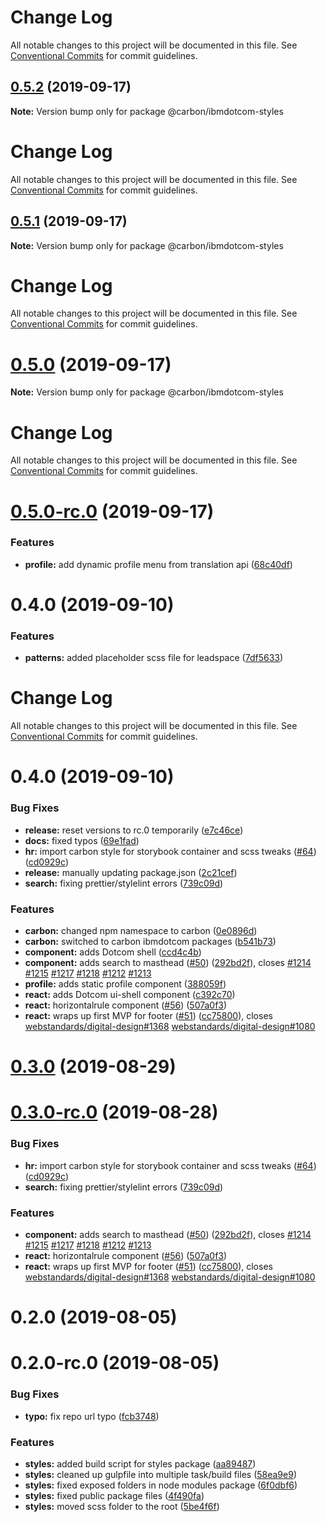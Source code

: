 # Change Log

All notable changes to this project will be documented in this file. See
[Conventional Commits](https://conventionalcommits.org) for commit guidelines.

## [0.5.2](https://github.com/carbon-design-system/ibm-dotcom-library/tree/master/packages/styles/compare/@carbon/ibmdotcom-styles@0.5.1...@carbon/ibmdotcom-styles@0.5.2) (2019-09-17)

**Note:** Version bump only for package @carbon/ibmdotcom-styles

# Change Log

All notable changes to this project will be documented in this file. See
[Conventional Commits](https://conventionalcommits.org) for commit guidelines.

## [0.5.1](https://github.com/carbon-design-system/ibm-dotcom-library/tree/master/packages/styles/compare/@carbon/ibmdotcom-styles@0.5.0...@carbon/ibmdotcom-styles@0.5.1) (2019-09-17)

**Note:** Version bump only for package @carbon/ibmdotcom-styles

# Change Log

All notable changes to this project will be documented in this file. See
[Conventional Commits](https://conventionalcommits.org) for commit guidelines.

# [0.5.0](https://github.com/carbon-design-system/ibm-dotcom-library/tree/master/packages/styles/compare/@carbon/ibmdotcom-styles@0.5.0-rc.0...@carbon/ibmdotcom-styles@0.5.0) (2019-09-17)

**Note:** Version bump only for package @carbon/ibmdotcom-styles

# Change Log

All notable changes to this project will be documented in this file. See
[Conventional Commits](https://conventionalcommits.org) for commit guidelines.

# [0.5.0-rc.0](https://github.com/carbon-design-system/ibm-dotcom-library/tree/master/packages/styles/compare/@carbon/ibmdotcom-styles@0.4.0...@carbon/ibmdotcom-styles@0.5.0-rc.0) (2019-09-17)

### Features

- **profile:** add dynamic profile menu from translation api
  ([68c40df](https://github.com/carbon-design-system/ibm-dotcom-library/tree/master/packages/styles/commit/68c40df))

# 0.4.0 (2019-09-10)

### Features

- **patterns:** added placeholder scss file for leadspace
  ([7df5633](https://github.com/carbon-design-system/ibm-dotcom-library/tree/master/packages/styles/commit/7df5633))

# Change Log

All notable changes to this project will be documented in this file. See
[Conventional Commits](https://conventionalcommits.org) for commit guidelines.

# 0.4.0 (2019-09-10)

### Bug Fixes

- **release:** reset versions to rc.0 temporarily
  ([e7c46ce](https://github.com/carbon-design-system/ibm-dotcom-library/tree/master/packages/styles/commit/e7c46ce))
- **docs:** fixed typos
  ([69e1fad](https://github.com/carbon-design-system/ibm-dotcom-library/tree/master/packages/styles/commit/69e1fad))
- **hr:** import carbon style for storybook container and scss tweaks
  ([#64](https://github.com/carbon-design-system/ibm-dotcom-library/tree/master/packages/styles/issues/64))
  ([cd0929c](https://github.com/carbon-design-system/ibm-dotcom-library/tree/master/packages/styles/commit/cd0929c))
- **release:** manually updating package.json
  ([2c21cef](https://github.com/carbon-design-system/ibm-dotcom-library/tree/master/packages/styles/commit/2c21cef))
- **search:** fixing prettier/stylelint errors
  ([739c09d](https://github.com/carbon-design-system/ibm-dotcom-library/tree/master/packages/styles/commit/739c09d))

### Features

- **carbon:** changed npm namespace to carbon
  ([0e0896d](https://github.com/carbon-design-system/ibm-dotcom-library/tree/master/packages/styles/commit/0e0896d))
- **carbon:** switched to carbon ibmdotcom packages
  ([b541b73](https://github.com/carbon-design-system/ibm-dotcom-library/tree/master/packages/styles/commit/b541b73))
- **component:** adds Dotcom shell
  ([ccd4c4b](https://github.com/carbon-design-system/ibm-dotcom-library/tree/master/packages/styles/commit/ccd4c4b))
- **component:** adds search to masthead
  ([#50](https://github.com/carbon-design-system/ibm-dotcom-library/tree/master/packages/styles/issues/50))
  ([292bd2f](https://github.com/carbon-design-system/ibm-dotcom-library/tree/master/packages/styles/commit/292bd2f)),
  closes
  [#1214](https://github.com/carbon-design-system/ibm-dotcom-library/tree/master/packages/styles/issues/1214)
  [#1215](https://github.com/carbon-design-system/ibm-dotcom-library/tree/master/packages/styles/issues/1215)
  [#1217](https://github.com/carbon-design-system/ibm-dotcom-library/tree/master/packages/styles/issues/1217)
  [#1218](https://github.com/carbon-design-system/ibm-dotcom-library/tree/master/packages/styles/issues/1218)
  [#1212](https://github.com/carbon-design-system/ibm-dotcom-library/tree/master/packages/styles/issues/1212)
  [#1213](https://github.com/carbon-design-system/ibm-dotcom-library/tree/master/packages/styles/issues/1213)
- **profile:** adds static profile component
  ([388059f](https://github.com/carbon-design-system/ibm-dotcom-library/tree/master/packages/styles/commit/388059f))
- **react:** adds Dotcom ui-shell component
  ([c392c70](https://github.com/carbon-design-system/ibm-dotcom-library/tree/master/packages/styles/commit/c392c70))
- **react:** horizontalrule component
  ([#56](https://github.com/carbon-design-system/ibm-dotcom-library/tree/master/packages/styles/issues/56))
  ([507a0f3](https://github.com/carbon-design-system/ibm-dotcom-library/tree/master/packages/styles/commit/507a0f3))
- **react:** wraps up first MVP for footer
  ([#51](https://github.com/carbon-design-system/ibm-dotcom-library/tree/master/packages/styles/issues/51))
  ([cc75800](https://github.com/carbon-design-system/ibm-dotcom-library/tree/master/packages/styles/commit/cc75800)),
  closes
  [webstandards/digital-design#1368](https://github.com/carbon-design-system/ibm-dotcom-library/tree/master/packages/styles/issues/1368)
  [webstandards/digital-design#1080](https://github.com/carbon-design-system/ibm-dotcom-library/tree/master/packages/styles/issues/1080)

# [0.3.0](https://github.com/carbon-design-system/ibm-dotcom-library/tree/master/packages/styles/compare/@ibmdotcom/styles@0.1.0...@ibmdotcom/styles@0.3.0) (2019-08-29)

# [0.3.0-rc.0](https://github.com/carbon-design-system/ibm-dotcom-library/tree/master/packages/styles/compare/@ibmdotcom/styles@0.1.0...@ibmdotcom/styles@0.3.0-rc.0) (2019-08-28)

### Bug Fixes

- **hr:** import carbon style for storybook container and scss tweaks
  ([#64](https://github.com/carbon-design-system/ibm-dotcom-library/tree/master/packages/styles/issues/64))
  ([cd0929c](https://github.com/carbon-design-system/ibm-dotcom-library/tree/master/packages/styles/commit/cd0929c))
- **search:** fixing prettier/stylelint errors
  ([739c09d](https://github.com/carbon-design-system/ibm-dotcom-library/tree/master/packages/styles/commit/739c09d))

### Features

- **component:** adds search to masthead
  ([#50](https://github.com/carbon-design-system/ibm-dotcom-library/tree/master/packages/styles/issues/50))
  ([292bd2f](https://github.com/carbon-design-system/ibm-dotcom-library/tree/master/packages/styles/commit/292bd2f)),
  closes
  [#1214](https://github.com/carbon-design-system/ibm-dotcom-library/tree/master/packages/styles/issues/1214)
  [#1215](https://github.com/carbon-design-system/ibm-dotcom-library/tree/master/packages/styles/issues/1215)
  [#1217](https://github.com/carbon-design-system/ibm-dotcom-library/tree/master/packages/styles/issues/1217)
  [#1218](https://github.com/carbon-design-system/ibm-dotcom-library/tree/master/packages/styles/issues/1218)
  [#1212](https://github.com/carbon-design-system/ibm-dotcom-library/tree/master/packages/styles/issues/1212)
  [#1213](https://github.com/carbon-design-system/ibm-dotcom-library/tree/master/packages/styles/issues/1213)
- **react:** horizontalrule component
  ([#56](https://github.com/carbon-design-system/ibm-dotcom-library/tree/master/packages/styles/issues/56))
  ([507a0f3](https://github.com/carbon-design-system/ibm-dotcom-library/tree/master/packages/styles/commit/507a0f3))
- **react:** wraps up first MVP for footer
  ([#51](https://github.com/carbon-design-system/ibm-dotcom-library/tree/master/packages/styles/issues/51))
  ([cc75800](https://github.com/carbon-design-system/ibm-dotcom-library/tree/master/packages/styles/commit/cc75800)),
  closes
  [webstandards/digital-design#1368](https://github.com/carbon-design-system/ibm-dotcom-library/tree/master/packages/styles/issues/1368)
  [webstandards/digital-design#1080](https://github.com/carbon-design-system/ibm-dotcom-library/tree/master/packages/styles/issues/1080)

# 0.2.0 (2019-08-05)

# 0.2.0-rc.0 (2019-08-05)

### Bug Fixes

- **typo:** fix repo url typo
  ([fcb3748](https://github.com/carbon-design-system/ibm-dotcom-library/tree/master/packages/styles/commit/fcb3748))

### Features

- **styles:** added build script for styles package
  ([aa89487](https://github.com/carbon-design-system/ibm-dotcom-library/tree/master/packages/styles/commit/aa89487))
- **styles:** cleaned up gulpfile into multiple task/build files
  ([58ea9e9](https://github.com/carbon-design-system/ibm-dotcom-library/tree/master/packages/styles/commit/58ea9e9))
- **styles:** fixed exposed folders in node modules package
  ([6f0dbf6](https://github.com/carbon-design-system/ibm-dotcom-library/tree/master/packages/styles/commit/6f0dbf6))
- **styles:** fixed public package files
  ([4f490fa](https://github.com/carbon-design-system/ibm-dotcom-library/tree/master/packages/styles/commit/4f490fa))
- **styles:** moved scss folder to the root
  ([5be4f6f](https://github.com/carbon-design-system/ibm-dotcom-library/tree/master/packages/styles/commit/5be4f6f))
